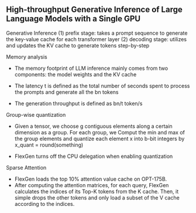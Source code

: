 ## High-throughput Generative Inference of Large Language Models with a Single GPU

Generative Inference
(1) prefix stage: takes a prompt sequence to generate the key-value cache for each transformer layer
(2) decoding stage: utilizes and updates the KV cache to generate tokens step-by-step

Memory analysis
* The memory footprint of LLM inference mainly comes from two components: the model weights and the KV cache

* The latency t is defined as the total number of seconds spent to process the prompts and generate all the bn tokens
* The generation throughput is defined as bn/t token/s


Group-wise quantization
* Given a tensor, we choose g contiguous elements along a certain dimension as a group. For each group, we Comput the min and max of the group elements and quantize each element x into b-bit integers by x_quant = round(something)

* FlexGen turns off the CPU delegation when enabling quantization

Sparse Attention
* FlexGen loads the top 10% attention value cache on OPT-175B.
* After computing the attention matrices, for each query, FlexGen calculates the indices of its Top-K tokens from the K cache. Then, it simple drops the other tokens and only load a subset of the V cache according to the indices.
